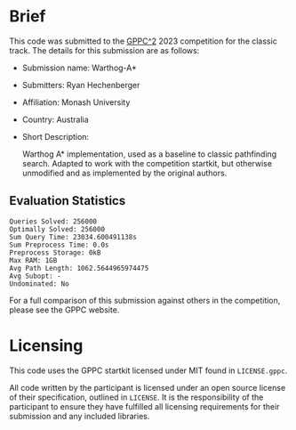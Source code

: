 # Brief

This code was submitted to the [GPPC^2](https://gppc.search-conference.org/) 2023 competition for the classic track.
The details for this submission are as follows:
- Submission name: Warthog-A*
- Submitters: Ryan Hechenberger
- Affiliation: Monash University
- Country: Australia
- Short Description:

	Warthog A* implementation, used as a baseline to classic pathfinding search.
	Adapted to work with the competition startkit, but otherwise unmodified and as implemented by the original authors.

## Evaluation Statistics

	Queries Solved: 256000
	Optimally Solved: 256000
	Sum Query Time: 23034.600491138s
	Sum Preprocess Time: 0.0s
	Preprocess Storage: 0kB
	Max RAM: 1GB
	Avg Path Length: 1062.5644965974475
	Avg Subopt: -
	Undominated: No

For a full comparison of this submission against others in the competition, please see the GPPC website.

# Licensing

This code uses the GPPC startkit licensed under MIT found in `LICENSE.gppc`.

All code written by the participant is licensed under an open source license of their specification, outlined in `LICENSE`.
It is the responsibility of the participant to ensure they have fulfilled all licensing requirements for their submission and any included libraries.
